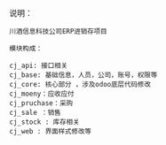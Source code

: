 说明：

    川酒信息科技公司ERP进销存项目

    模块构成：

    cj_api: 接口相关
    cj_base: 基础信息，人员，公司，账号，权限等
    cj_core: 核心部分 ，涉及odoo底层代码修改
    cj_moeny：应收应付
    cj_pruchase：采购
    cj_sale ：销售
    cj_stock : 库存相关
    cj_web : 界面样式修改等
